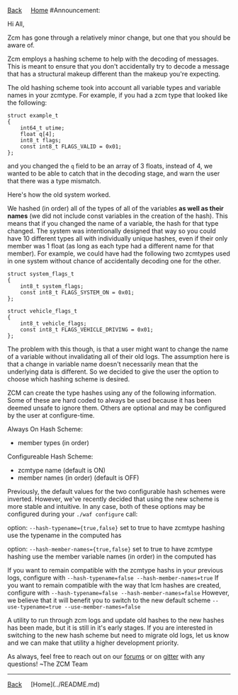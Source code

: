 <a style="margin-right: 1rem;" href="javascript:history.go(-1)">Back</a>
[Home](../README.md)
#Announcement:

Hi All,

Zcm has gone through a relatively minor change, but one that you should be aware of.

Zcm employs a hashing scheme to help with the decoding of messages. This is meant to ensure that you don't accidentally try to decode a message that has a structural makeup different than the makeup you're expecting.

The old hashing scheme took into account all variable types and variable names in your zcmtype. For example, if you had a zcm type that looked like the following:

    struct example_t
    {
        int64_t utime;
        float q[4];
        int8_t flags;
        const int8_t FLAGS_VALID = 0x01;
    };

and you changed the `q` field to be an array of 3 floats, instead of 4, we wanted to be able to catch that in the decoding stage, and warn the user that there was a type mismatch. </p>

Here's how the old system worked.

We hashed (in order) all of the types of all of the variables **as well as their names** (we did not include const variables in the creation of the hash). This means that if you changed the name of a variable, the hash for that type changed. The system was intentionally designed that way so you could have 10 different types all with individually unique hashes, even if their only member was 1 float (as long as each type had a different name for that member). For example, we could have had the following two zcmtypes used in one system without chance of accidentally decoding one for the other.

    struct system_flags_t
    {
        int8_t system_flags;
        const int8_t FLAGS_SYSTEM_ON = 0x01;
    };

    struct vehicle_flags_t
    {
        int8_t vehicle_flags;
        const int8_t FLAGS_VEHICLE_DRIVING = 0x01;
    };

The problem with this though, is that a user might want to change the name of a variable without invalidating all of their old logs. The assumption here is that a change in variable name doesn't necessarily mean that the underlying data is different. So we decided to give the user the option to choose which hashing scheme is desired.

ZCM can create the type hashes using any of the following information. Some of these are hard coded to always be used because it has been deemed unsafe to ignore them. Others are optional and may be configured by the user at configure-time.

Always On Hash Scheme:

-  member types (in order)

Configureable Hash Scheme:

- zcmtype name (default is ON)
- member names (in order) (default is OFF)

Previously, the default values for the two configurable hash schemes were inverted. However, we've recently decided that using the new scheme is more stable and intuitive. In any case, both of these options may be configured during your `./waf configure` call:

option: `--hash-typename={true,false}`
set to true to have zcmtype hashing use the typename in the computed has

option: `--hash-member-names={true,false}`
set to true to have zcmtype hashing use the member variable names (in order) in the computed has

If you want to remain compatible with the zcmtype hashs in your previous logs, configure with
`--hash-typename=false --hash-member-names=true`
If you want to remain compatible with the way that lcm hashes are created, configure with
`--hash-typename=false --hash-member-names=false`
However, we believe that it will benefit you to switch to the new default scheme
`--use-typename=true --use-member-names=false`

A utility to run through zcm logs and update old hashes to the new hashes has been made, but it is still in it's early stages. If you are interested in switching to the new hash scheme but need to migrate old logs, let us know and we can make that utility a higher development priority.

As always, feel free to reach out on our [forums](https://groups.google.com/forum/#!forum/zcm-users) or on [gitter](https://gitter.im/ZeroCM/zcm) with any questions!
~The ZCM Team

<hr>
<a style="margin-right: 1rem;" href="javascript:history.go(-1)">Back</a>
[Home](../README.md)
